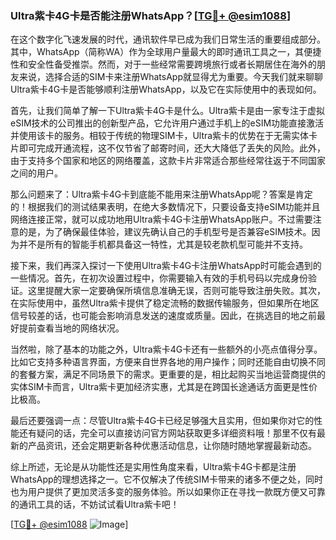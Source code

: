 ### Ultra紫卡4G卡是否能注册WhatsApp？[[TG💪+ @esim1088](https://t.me/s/esim1088)]

在这个数字化飞速发展的时代，通讯软件早已成为我们日常生活的重要组成部分。其中，WhatsApp（简称WA）作为全球用户量最大的即时通讯工具之一，其便捷性和安全性备受推崇。然而，对于一些经常需要跨境旅行或者长期居住在海外的朋友来说，选择合适的SIM卡来注册WhatsApp就显得尤为重要。今天我们就来聊聊Ultra紫卡4G卡是否能够顺利注册WhatsApp，以及它在实际使用中的表现如何。

首先，让我们简单了解一下Ultra紫卡4G卡是什么。Ultra紫卡是由一家专注于虚拟eSIM技术的公司推出的创新型产品，它允许用户通过手机上的eSIM功能直接激活并使用该卡的服务。相较于传统的物理SIM卡，Ultra紫卡的优势在于无需实体卡片即可完成开通流程，这不仅节省了邮寄时间，还大大降低了丢失的风险。此外，由于支持多个国家和地区的网络覆盖，这款卡片非常适合那些经常往返于不同国家之间的用户。

那么问题来了：Ultra紫卡4G卡到底能不能用来注册WhatsApp呢？答案是肯定的！根据我们的测试结果表明，在绝大多数情况下，只要设备支持eSIM功能并且网络连接正常，就可以成功地用Ultra紫卡4G卡注册WhatsApp账户。不过需要注意的是，为了确保最佳体验，建议先确认自己的手机型号是否兼容eSIM技术。因为并不是所有的智能手机都具备这一特性，尤其是较老款机型可能并不支持。

接下来，我们再深入探讨一下使用Ultra紫卡4G卡注册WhatsApp时可能会遇到的一些情况。首先，在初次设置过程中，你需要输入有效的手机号码以完成身份验证。这里提醒大家一定要确保所填信息准确无误，否则可能导致注册失败。其次，在实际使用中，虽然Ultra紫卡提供了稳定流畅的数据传输服务，但如果所在地区信号较差的话，也可能会影响消息发送的速度或质量。因此，在挑选目的地之前最好提前查看当地的网络状况。

当然啦，除了基本的功能之外，Ultra紫卡4G卡还有一些额外的小亮点值得分享。比如它支持多种语言界面，方便来自世界各地的用户操作；同时还能自由切换不同的套餐方案，满足不同场景下的需求。更重要的是，相比起购买当地运营商提供的实体SIM卡而言，Ultra紫卡更加经济实惠，尤其是在跨国长途通话方面更是性价比极高。

最后还要强调一点：尽管Ultra紫卡4G卡已经足够强大且实用，但如果你对它的性能还有疑问的话，完全可以直接访问官方网站获取更多详细资料哦！那里不仅有最新的产品资讯，还会定期更新各种优惠活动信息，让你随时随地掌握最新动态。

综上所述，无论是从功能性还是实用性角度来看，Ultra紫卡4G卡都是注册WhatsApp的理想选择之一。它不仅解决了传统SIM卡带来的诸多不便之处，同时也为用户提供了更加灵活多变的服务体验。所以如果你正在寻找一款既方便又可靠的通讯工具的话，不妨试试看Ultra紫卡吧！

[[TG💪+ @esim1088](https://t.me/s/esim1088) ![Image](https://i.postimg.cc/4NQfJmqS/Snipaste-2025-05-13-00-14-12.png)]